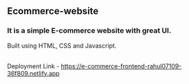 ## Ecommerce-website
<h3>It is a simple E-commerce website with great UI.</h3>
Built using HTML, CSS and Javascript.
<br/>
<br/>

Deployment Link - https://e-commerce-frontend-rahul07109-36f809.netlify.app
